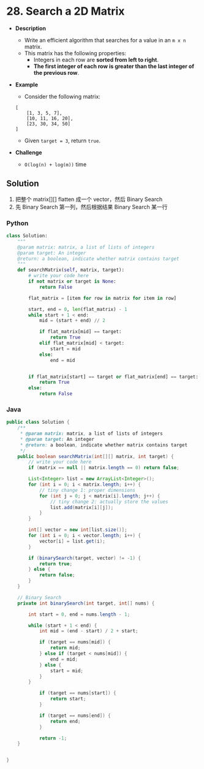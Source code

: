 # 28. Search a 2D Matrix


- **Description**
    - Write an efficient algorithm that searches for a value in an `m x n` matrix.
    - This matrix has the following properties:
        - Integers in each row are **sorted from left to right**.
        - **The first integer of each row is greater than the last integer of the previous row**.
- **Example**
    - Consider the following matrix:

    ```
    [
        [1, 3, 5, 7],
        [10, 11, 16, 20],
        [23, 30, 34, 50]
    ]
    ```

    - Given `target = 3`, return `true`.
- **Challenge**
    - `O(log(n) + log(m))` time


## Solution

1. 把整个 matrix[][] flatten 成一个 vector，然后 Binary Search
1. 先 Binary Search 第一列，然后根据结果 Binary Search 某一行


### Python

```python
class Solution:
    """
    @param matrix: matrix, a list of lists of integers
    @param target: An integer
    @return: a boolean, indicate whether matrix contains target
    """
    def searchMatrix(self, matrix, target):
        # write your code here
        if not matrix or target is None:
            return False

        flat_matrix = [item for row in matrix for item in row]

        start, end = 0, len(flat_matrix) - 1
        while start + 1 < end:
            mid = (start + end) // 2

            if flat_matrix[mid] == target:
                return True
            elif flat_matrix[mid] < target:
                start = mid
            else:
                end = mid


        if flat_matrix[start] == target or flat_matrix[end] == target:
            return True
        else:
            return False

```

### Java

```java
public class Solution {
    /**
     * @param matrix: matrix, a list of lists of integers
     * @param target: An integer
     * @return: a boolean, indicate whether matrix contains target
     */
    public boolean searchMatrix(int[][] matrix, int target) {
        // write your code here
        if (matrix == null || matrix.length == 0) return false;

        List<Integer> list = new ArrayList<Integer>();
        for (int i = 0; i < matrix.length; i++) {
            // tiny change 1: proper dimensions
            for (int j = 0; j < matrix[i].length; j++) {
                // tiny change 2: actually store the values
                list.add(matrix[i][j]);
            }
        }

        int[] vector = new int[list.size()];
        for (int i = 0; i < vector.length; i++) {
            vector[i] = list.get(i);
        }

        if (binarySearch(target, vector) != -1) {
            return true;
        } else {
            return false;
        }
    }

    // Binary Search
    private int binarySearch(int target, int[] nums) {

        int start = 0, end = nums.length - 1;

        while (start + 1 < end) {
            int mid = (end - start) / 2 + start;

            if (target == nums[mid]) {
                return mid;
            } else if (target < nums[mid]) {
                end = mid;
            } else {
                start = mid;
            }
        }

            if (target == nums[start]) {
                return start;
            }

            if (target == nums[end]) {
                return end;
            }

            return -1;
    }


}
```
